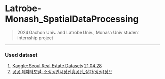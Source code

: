 # Latrobe-Monash_SpatialDataProcessing
> 2024 Gachon Univ. and Latrobe Univ., Monash Univ student internship project
***
### Used dataset
1. [Kaggle: Seoul Real Estate Datasets](https://www.kaggle.com/datasets/jcy1996/seoul-real-estate-datasets?resource=download) <u> 21.04.28 </u>
2. [공공 데이터포털: 소상공인시장진흥공단_상가(상권)정보](https://www.data.go.kr/data/15083033/fileData.do)
